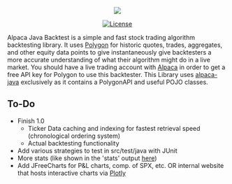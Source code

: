 <p align="center"><img src="https://i.imgur.com/TltWc5R.png"></p>
<p align="center">
<a href="https://github.com/Petersoj/AlpacaJavaBacktest"><img src="https://img.shields.io/github/license/Petersoj/AlpacaJavaBacktest.svg" alt="License"></a>
</p>

Alpaca Java Backtest is a simple and fast stock trading algorithm backtesting library. It uses [Polygon](https://polygon.io/) for historic quotes, trades, aggregates, and other equity data points to give instantaneously give backtesters a more accurate understanding of what their algorithm might do in a live market. You should have a live trading account with [Alpaca](https://alpaca.markets) in order to get a free API key for Polygon to use this backtester. This Library uses [alpaca-java](https://github.com/mainstringargs/alpaca-java) exclusively as it contains a PolygonAPI and useful POJO classes.

## To-Do
* Finish 1.0
  * Ticker Data caching and indexing for fastest retrieval speed (chronological ordering system)
  * Actual backtesting functionality
* Add various strategies to test in src/test/java with JUnit
* More stats (like shown in the 'stats' output [here](http://pmorissette.github.io/bt/index.html#a-quick-example))
* Add JFreeCharts for P&L charts, comp. of SPX, etc. OR internal website that hosts interactive charts via [Plotly](https://plot.ly/javascript/)
